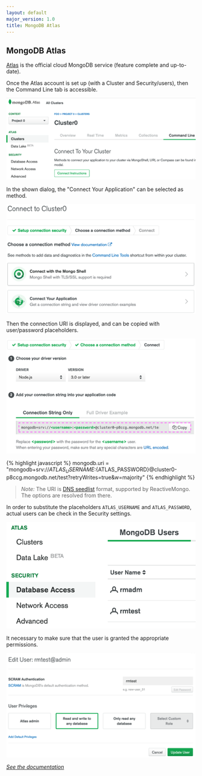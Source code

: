 ```yaml
---
layout: default
major_version: 1.0
title: MongoDB Atlas
---
```


## MongoDB Atlas

[Atlas](https://www.mongodb.com/cloud/atlas) is the official cloud MongoDB service (feature complete and up-to-date).

Once the Atlas account is set up (with a Cluster and Security/users), then the  Command Line tab is accessible.

<img src="../images/mongodb-atlas1.png" alt="MongoDB Atlas Cluster" class="screenshot" />

In the shown dialog, the "Connect Your Application" can be selected as method.

<img src="../images/mongodb-atlas2.png" alt="MongoDB Atlas Connection method" class="screenshot" />

Then the connection URI is displayed, and can be copied with user/password placeholders.

<img src="../images/mongodb-atlas3.png" alt="MongoDB Atlas Connection URI" class="screenshot" />

{% highlight javascript %}
mongodb.uri = "mongodb+srv://${ATLAS_USERNAME}:${ATLAS_PASSWORD}@cluster0-p8ccg.mongodb.net/test?retryWrites=true&w=majority"
{% endhighlight %}

> *Note:* The URI is [DNS seedlist](https://docs.mongodb.com/manual/reference/connection-string/#dns-seedlist-connection-format) format, supported by ReactiveMongo. The options are resolved from there.

In order to substitute the placeholders `ATLAS_USERNAME` and `ATLAS_PASSWORD`, actual users can be check in the Security settings.

<img src="../images/mongodb-atlas4.png" alt="MongoDB Atlas Security" class="screenshot" />

It necessary to make sure that the user is granted the appropriate permissions.

<img src="../images/mongodb-atlas5.png" alt="MongoDB Atlas User" class="screenshot" />

*[See the documentation](./connect-database.html)*
